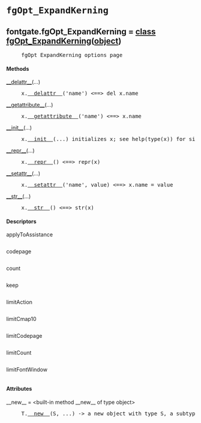 

<a name="fontgate.fgOpt_ExpandKerning"></a>

# `fgOpt_ExpandKerning`


<dt class="class"><h2><span class="class-name">fontgate.fgOpt_ExpandKerning</span> = <a name="fontgate.fgOpt_ExpandKerning" href="#fontgate.fgOpt_ExpandKerning">class fgOpt_ExpandKerning</a>(<a href="./__builtin__.html#object">object</a>)</h2></dt><dd class="class"><dd>


<pre class="doc" markdown="0">fgOpt_ExpandKerning options page</pre>


</dd><h4 class="head-methods">Methods </h4><dl class="function"><dt><a name="fgOpt_ExpandKerning-__delattr__" href="#fgOpt_ExpandKerning-__delattr__"><span class="function-name">__delattr__</span></a><span class="argspec">(...)</span></dt><dd>

<pre class="doc" markdown="0">x.<a href="#fontgate.fgOpt_ExpandKerning-__delattr__">__delattr__</a>('name') <==> del x.name</pre>

</dd></dl>
<dl class="function"><dt><a name="fgOpt_ExpandKerning-__getattribute__" href="#fgOpt_ExpandKerning-__getattribute__"><span class="function-name">__getattribute__</span></a><span class="argspec">(...)</span></dt><dd>

<pre class="doc" markdown="0">x.<a href="#fontgate.fgOpt_ExpandKerning-__getattribute__">__getattribute__</a>('name') <==> x.name</pre>

</dd></dl>
<dl class="function"><dt><a name="fgOpt_ExpandKerning-__init__" href="#fgOpt_ExpandKerning-__init__"><span class="function-name">__init__</span></a><span class="argspec">(...)</span></dt><dd>

<pre class="doc" markdown="0">x.<a href="#fontgate.fgOpt_ExpandKerning-__init__">__init__</a>(...) initializes x; see help(type(x)) for signature</pre>

</dd></dl>
<dl class="function"><dt><a name="fgOpt_ExpandKerning-__repr__" href="#fgOpt_ExpandKerning-__repr__"><span class="function-name">__repr__</span></a><span class="argspec">(...)</span></dt><dd>

<pre class="doc" markdown="0">x.<a href="#fontgate.fgOpt_ExpandKerning-__repr__">__repr__</a>() <==> repr(x)</pre>

</dd></dl>
<dl class="function"><dt><a name="fgOpt_ExpandKerning-__setattr__" href="#fgOpt_ExpandKerning-__setattr__"><span class="function-name">__setattr__</span></a><span class="argspec">(...)</span></dt><dd>

<pre class="doc" markdown="0">x.<a href="#fontgate.fgOpt_ExpandKerning-__setattr__">__setattr__</a>('name', value) <==> x.name = value</pre>

</dd></dl>
<dl class="function"><dt><a name="fgOpt_ExpandKerning-__str__" href="#fgOpt_ExpandKerning-__str__"><span class="function-name">__str__</span></a><span class="argspec">(...)</span></dt><dd>

<pre class="doc" markdown="0">x.<a href="#fontgate.fgOpt_ExpandKerning-__str__">__str__</a>() <==> str(x)</pre>

</dd></dl>

  <h4 class="head-desc">Descriptors </h4><dl class="descriptor"><dt>applyToAssistance</dt>
<dd>

<pre class="doc" markdown="0"></pre>

</dd>
</dl>
<dl class="descriptor"><dt>codepage</dt>
<dd>

<pre class="doc" markdown="0"></pre>

</dd>
</dl>
<dl class="descriptor"><dt>count</dt>
<dd>

<pre class="doc" markdown="0"></pre>

</dd>
</dl>
<dl class="descriptor"><dt>keep</dt>
<dd>

<pre class="doc" markdown="0"></pre>

</dd>
</dl>
<dl class="descriptor"><dt>limitAction</dt>
<dd>

<pre class="doc" markdown="0"></pre>

</dd>
</dl>
<dl class="descriptor"><dt>limitCmap10</dt>
<dd>

<pre class="doc" markdown="0"></pre>

</dd>
</dl>
<dl class="descriptor"><dt>limitCodepage</dt>
<dd>

<pre class="doc" markdown="0"></pre>

</dd>
</dl>
<dl class="descriptor"><dt>limitCount</dt>
<dd>

<pre class="doc" markdown="0"></pre>

</dd>
</dl>
<dl class="descriptor"><dt>limitFontWindow</dt>
<dd>

<pre class="doc" markdown="0"></pre>

</dd>
</dl>

  <h4 class="head-attrs">Attributes </h4><dl><dt><span class="other-name">__new__</span> = &lt;built-in method __new__ of type object&gt;<dd>

<pre class="doc" markdown="0">T.<a href="#fontgate.fgOpt_ExpandKerning-__new__">__new__</a>(S, ...) -> a new object with type S, a subtype of T</pre>

</dd></dl>
</dd>
